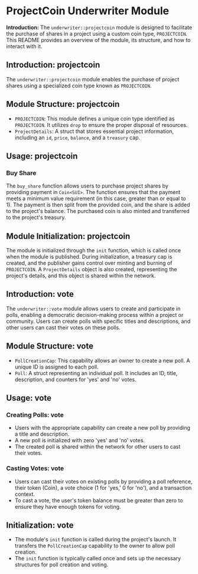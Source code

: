# ProjectCoin Underwriter Module

**Introduction:**
The `underwriter::projectcoin` module is designed to facilitate the purchase of shares in a project using a custom coin type, `PROJECTCOIN`. This README provides an overview of the module, its structure, and how to interact with it.


## Introduction: projectcoin

The `underwriter::projectcoin` module enables the purchase of project shares using a specialized coin type known as `PROJECTCOIN`. 

## Module Structure: projectcoin

- `PROJECTCOIN`: This module defines a unique coin type identified as `PROJECTCOIN`. It utilizes `drop` to ensure the proper disposal of resources.
- `ProjectDetails`: A struct that stores essential project information, including an `id`, `price`, `balance`, and a `treasury` cap.

## Usage: projectcoin

### Buy Share

The `buy_share` function allows users to purchase project shares by providing payment in `Coin<SUI>`. The function ensures that the payment meets a minimum value requirement (in this case, greater than or equal to 1). The payment is then split from the provided coin, and the share is added to the project's balance. The purchased coin is also minted and transferred to the project's treasury.

## Module Initialization: projectcoin

The module is initialized through the `init` function, which is called once when the module is published. During initialization, a treasury cap is created, and the publisher gains control over minting and burning of `PROJECTCOIN`. A `ProjectDetails` object is also created, representing the project's details, and this object is shared within the network.

## Introduction: vote

The `underwriter::vote` module allows users to create and participate in polls, enabling a democratic decision-making process within a project or community. Users can create polls with specific titles and descriptions, and other users can cast their votes on these polls.

## Module Structure: vote

- `PollCreationCap`: This capability allows an owner to create a new poll. A unique ID is assigned to each poll.
- `Poll`: A struct representing an individual poll. It includes an ID, title, description, and counters for 'yes' and 'no' votes.
## Usage: vote

### Creating Polls: vote

- Users with the appropriate capability can create a new poll by providing a title and description.
- A new poll is initialized with zero 'yes' and 'no' votes.
- The created poll is shared within the network for other users to cast their votes.

### Casting Votes: vote

- Users can cast their votes on existing polls by providing a poll reference, their token (Coin), a vote choice (1 for 'yes,' 0 for 'no'), and a transaction context.
- To cast a vote, the user's token balance must be greater than zero to ensure they have enough tokens for voting.

## Initialization: vote

- The module's `init` function is called during the project's launch. It transfers the `PollCreationCap` capability to the owner to allow poll creation.
- The `init` function is typically called once and sets up the necessary structures for poll creation and voting.

